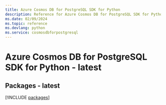 ```yaml
---
title: Azure Cosmos DB for PostgreSQL SDK for Python
description: Reference for Azure Cosmos DB for PostgreSQL SDK for Python
ms.date: 02/09/2024
ms.topic: reference
ms.devlang: python
ms.service: cosmosdbforpostgresql
---
```

# Azure Cosmos DB for PostgreSQL SDK for Python - latest
## Packages - latest
[!INCLUDE [packages](cosmos-db-for-postgresql-index.md)]